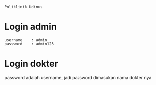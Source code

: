 ``` Poliklinik Udinus ```


# Login admin
```
username    : admin
password    : admin123
```

# Login dokter
password adalah username, jadi password dimasukan nama dokter nya


